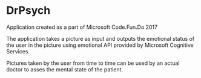 # DrPsych
Application created as a part of Microsoft Code.Fun.Do 2017

The application takes a picture as input and outputs the emotional status of the user in the picture using emotional API provided by Microsoft Cognitive Services.

Pictures taken by the user from time to time can be used by an actual doctor to asses the mental state of the patient.
